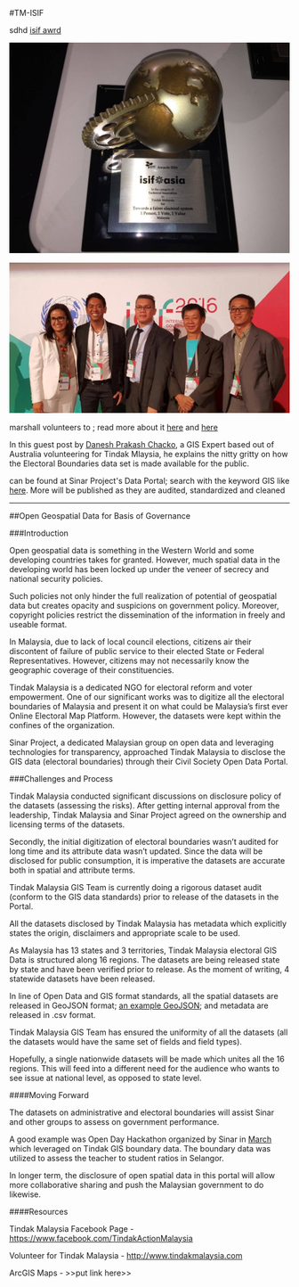 #TM-ISIF

sdhd  [isif awrd](#isif-award)

![Award](./TindakMalaysia_Award.jpg "ISIF AWARD")

![Lead - PY Wong](./TindakMalaysia_Award_PYWong.jpg "PY Wong (Second from Right)")

marshall volunteers to ; read more about it [here](http://discover.isif.asia/2016/11/tindak-malaysia-towards-a-fairer-electoral-system/) and [here](http://isif.asia/projects/projects/view/1288)

In this guest post by [Danesh Prakash Chacko](https://plus.google.com/u/0/+DaneshChacko), a GIS Expert based out of Australia volunteering for Tindak Mlaysia, he explains the nitty gritty on how the Electoral Boundaries data set is made available for the public.

can be found at Sinar Project's Data Portal; search with the keyword GIS like [here](http://data.sinarproject.org/dataset?q=gis).  More will be published as they are audited, standardized and cleaned 

________________________

##Open Geospatial Data for Basis of Governance


###Introduction

Open geospatial data is something in the Western World and some developing countries takes for granted. However, much spatial data in the developing world has been locked up under the veneer of secrecy and national security policies. 

Such policies not only hinder the full realization of potential of geospatial data but creates opacity and suspicions on government policy. Moreover, copyright policies restrict the dissemination of the information in freely and useable format.

In Malaysia, due to lack of local council elections, citizens air their discontent of failure of public service to their elected State or Federal Representatives. However, citizens may not necessarily know the geographic coverage of their constituencies.

Tindak Malaysia is a dedicated NGO for electoral reform and voter empowerment. One of our significant works was to digitize all the electoral boundaries of Malaysia and present it on what could be Malaysia’s first ever Online Electoral Map Platform. However, the datasets were kept within the confines of the organization.

Sinar Project, a dedicated Malaysian group on open data and leveraging technologies for transparency, approached Tindak Malaysia to disclose the GIS data (electoral boundaries) through their Civil Society Open Data Portal.

###Challenges and Process

Tindak Malaysia conducted significant discussions on disclosure policy of the datasets (assessing the risks). After getting internal approval from the leadership, Tindak Malaysia and Sinar Project agreed on the ownership and licensing terms of the datasets.

Secondly, the initial digitization of electoral boundaries wasn’t audited for long time and its attribute data wasn’t updated. Since the data will be disclosed for public consumption, it is imperative the datasets are accurate both in spatial and attribute terms. 

Tindak Malaysia GIS Team is currently doing a rigorous dataset audit (conform to the GIS data standards) prior to release of the datasets in the Portal. 

All the datasets disclosed by Tindak Malaysia has metadata which explicitly states the origin, disclaimers and appropriate scale to be used.

As Malaysia has 13 states and 3 territories, Tindak Malaysia electoral GIS Data is structured along 16 regions. The datasets are being released state by state and have been verified prior to release. As the moment of writing, 4 statewide datasets have been released.

In line of Open Data and GIS format standards, all the spatial datasets are released in GeoJSON format; [an example GeoJSON](https://github.com/TindakMalaysia/Selangor-Maps/blob/master/Selangor_DM_2015/Selangor_DM_2015.geojson); and metadata are released in .csv format. 

Tindak Malaysia GIS Team has ensured the uniformity of all the datasets (all the datasets would have the same set of fields and field types).

Hopefully, a single nationwide datasets will be made which unites all the 16 regions. This will feed into a different need for the audience who wants to see issue at national level, as opposed to state level.

####Moving Forward

The datasets on administrative and electoral boundaries will assist Sinar and other groups to assess on government performance. 

A good example was Open Day Hackathon organized by Sinar in [March](http://sinarproject.org/en/updates/open-data-day-2016-data-expedition) which leveraged on Tindak GIS boundary data. The boundary data was utilized to assess the teacher to student ratios in Selangor.

In longer term, the disclosure of open spatial data in this portal will allow more collaborative sharing and push the Malaysian government to do likewise.


####Resources

Tindak Malaysia Facebook Page - <https://www.facebook.com/TindakActionMalaysia>

Volunteer for Tindak Malaysia - <http://www.tindakmalaysia.com>

ArcGIS Maps - >>put link here>>



